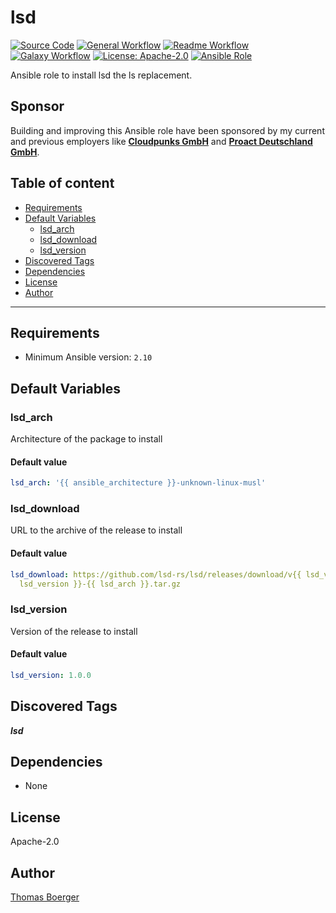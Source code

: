 # lsd

[![Source Code](https://img.shields.io/badge/github-source%20code-blue?logo=github&logoColor=white)](https://github.com/rolehippie/lsd)
[![General Workflow](https://github.com/rolehippie/lsd/actions/workflows/general.yml/badge.svg)](https://github.com/rolehippie/lsd/actions/workflows/general.yml)
[![Readme Workflow](https://github.com/rolehippie/lsd/actions/workflows/docs.yml/badge.svg)](https://github.com/rolehippie/lsd/actions/workflows/docs.yml)
[![Galaxy Workflow](https://github.com/rolehippie/lsd/actions/workflows/galaxy.yml/badge.svg)](https://github.com/rolehippie/lsd/actions/workflows/galaxy.yml)
[![License: Apache-2.0](https://img.shields.io/github/license/rolehippie/lsd)](https://github.com/rolehippie/lsd/blob/master/LICENSE)
[![Ansible Role](https://img.shields.io/badge/role-rolehippie.lsd-blue)](https://galaxy.ansible.com/rolehippie/lsd)

Ansible role to install lsd the ls replacement.

## Sponsor

Building and improving this Ansible role have been sponsored by my current and previous employers like **[Cloudpunks GmbH](https://cloudpunks.de)** and **[Proact Deutschland GmbH](https://www.proact.eu)**.

## Table of content

- [Requirements](#requirements)
- [Default Variables](#default-variables)
  - [lsd_arch](#lsd_arch)
  - [lsd_download](#lsd_download)
  - [lsd_version](#lsd_version)
- [Discovered Tags](#discovered-tags)
- [Dependencies](#dependencies)
- [License](#license)
- [Author](#author)

---

## Requirements

- Minimum Ansible version: `2.10`

## Default Variables

### lsd_arch

Architecture of the package to install

#### Default value

```YAML
lsd_arch: '{{ ansible_architecture }}-unknown-linux-musl'
```

### lsd_download

URL to the archive of the release to install

#### Default value

```YAML
lsd_download: https://github.com/lsd-rs/lsd/releases/download/v{{ lsd_version }}/lsd-v{{
  lsd_version }}-{{ lsd_arch }}.tar.gz
```

### lsd_version

Version of the release to install

#### Default value

```YAML
lsd_version: 1.0.0
```

## Discovered Tags

**_lsd_**


## Dependencies

- None

## License

Apache-2.0

## Author

[Thomas Boerger](https://github.com/tboerger)
